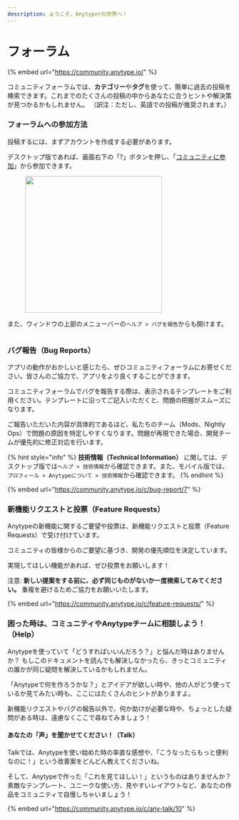 ```yaml
---
description: ようこそ、Anytyperの世界へ！
---
```


# フォーラム

{% embed url="https://community.anytype.io/" %}

コミュニティフォーラムでは、**カテゴリー**や**タグ**を使って、簡単に過去の投稿を検索できます。これまでのたくさんの投稿の中からあなたに合うヒントや解決策が見つかるかもしれません。
（訳注：ただし、英語での投稿が推奨されます。）

### フォーラムへの参加方法

投稿するには、まずアカウントを作成する必要があります。

デスクトップ版であれば、画面右下の「?」ボタンを押し、「[コミュニティに参加](https://community.anytype.io/t/how-to-file-a-bug-report/957)」から参加できます。

<figure><img src="../../../.gitbook/assets/Screenshot 2023-08-23 at 17.42.16.png" alt="" width="306"><figcaption></figcaption></figure>

また、ウィンドウの上部のメニューバーの`ヘルプ > バグを報告`からも開けます。

<figure><img src="../../../.gitbook/assets/image (45) (1).png" alt=""><figcaption></figcaption></figure>

### バグ報告（Bug Reports）

アプリの動作がおかしいと感じたら、ぜひコミュニティフォーラムにお寄せください。皆さんのご協力で、アプリをより良くすることができます。

コミュニティフォーラムでバグを報告する際は、表示されるテンプレートをご利用ください。テンプレートに沿ってご記入いただくと、問題の把握がスムーズになります。

ご報告いただいた内容が具体的であるほど、私たちのチーム（Mods、Nightly Ops）で問題の原因を特定しやすくなります。問題が再現できた場合、開発チームが優先的に修正対応を行います。

{% hint style="info" %}
**技術情報（Technical Information）** に関しては、デスクトップ版では`ヘルプ > 技術情報`から確認できます。また、モバイル版では、`プロフィール > Anytypeについて > 技術情報`から確認できます。
{% endhint %}

{% embed url="https://community.anytype.io/c/bug-report/7" %}

### 新機能リクエストと投票（Feature Requests）

Anytypeの新機能に関するご要望や投票は、新機能リクエストと投票（Feature Requests）で受け付けています。

コミュニティの皆様からのご要望に基づき、開発の優先順位を決定しています。

実現してほしい機能があれば、ぜひ投票をお願いします！

注意: **新しい提案をする前に、必ず同じものがないか一度検索してみてください。**
重複を避けるためご協力をお願いいたします。


{% embed url="https://community.anytype.io/c/feature-requests/" %}

### 困った時は、コミュニティやAnytypeチームに相談しよう！（Help）

Anytypeを使っていて「どうすればいいんだろう？」と悩んだ時はありませんか？
もしこのドキュメントを読んでも解決しなかったら、きっとコミュニティの誰かが同じ疑問を解決しているかもしれません。

「Anytypeで何を作ろうかな？」とアイデアが欲しい時や、他の人がどう使っているか見てみたい時も、ここにはたくさんのヒントがありますよ。

新機能リクエストやバグの報告以外で、何か助けが必要な時や、ちょっとした疑問がある時は、遠慮なくここで尋ねてみましょう！

#### あなたの「声」を聞かせてください！（Talk）

Talkでは、Anytypeを使い始めた時の率直な感想や、「こうなったらもっと便利なのに！」という改善案をどんどん教えてくださいね。

そして、Anytypeで作った「これを見てほしい！」というものはありませんか？ 
素敵なテンプレート、ユニークな使い方、見やすいレイアウトなど、あなたの作品をコミュニティで自慢しちゃいましょう！

{% embed url="https://community.anytype.io/c/any-talk/10" %}
